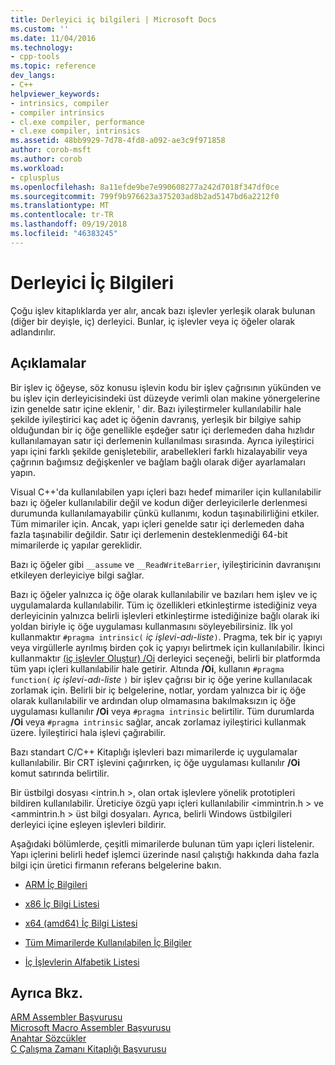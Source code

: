 ```yaml
---
title: Derleyici iç bilgileri | Microsoft Docs
ms.custom: ''
ms.date: 11/04/2016
ms.technology:
- cpp-tools
ms.topic: reference
dev_langs:
- C++
helpviewer_keywords:
- intrinsics, compiler
- compiler intrinsics
- cl.exe compiler, performance
- cl.exe compiler, intrinsics
ms.assetid: 48bb9929-7d78-4fd8-a092-ae3c9f971858
author: corob-msft
ms.author: corob
ms.workload:
- cplusplus
ms.openlocfilehash: 8a11efde9be7e990608277a242d7018f347df0ce
ms.sourcegitcommit: 799f9b976623a375203ad8b2ad5147bd6a2212f0
ms.translationtype: MT
ms.contentlocale: tr-TR
ms.lasthandoff: 09/19/2018
ms.locfileid: "46383245"
---
```

# <a name="compiler-intrinsics"></a>Derleyici İç Bilgileri

Çoğu işlev kitaplıklarda yer alır, ancak bazı işlevler yerleşik olarak bulunan (diğer bir deyişle, iç) derleyici. Bunlar, iç işlevler veya iç öğeler olarak adlandırılır.

## <a name="remarks"></a>Açıklamalar

Bir işlev iç öğeyse, söz konusu işlevin kodu bir işlev çağrısının yükünden ve bu işlev için derleyicisindeki üst düzeyde verimli olan makine yönergelerine izin genelde satır içine eklenir, ' dir. Bazı iyileştirmeler kullanılabilir hale şekilde iyileştirici kaç adet iç öğenin davranış, yerleşik bir bilgiye sahip olduğundan bir iç öğe genellikle eşdeğer satır içi derlemeden daha hızlıdır kullanılamayan satır içi derlemenin kullanılması sırasında. Ayrıca iyileştirici yapı içini farklı şekilde genişletebilir, arabellekleri farklı hizalayabilir veya çağrının bağımsız değişkenler ve bağlam bağlı olarak diğer ayarlamaları yapın.

Visual C++'da kullanılabilen yapı içleri bazı hedef mimariler için kullanılabilir bazı iç öğeler kullanılabilir değil ve kodun diğer derleyicilerle derlenmesi durumunda kullanılamayabilir çünkü kullanımı, kodun taşınabilirliğini etkiler. Tüm mimariler için. Ancak, yapı içleri genelde satır içi derlemeden daha fazla taşınabilir değildir. Satır içi derlemenin desteklenmediği 64-bit mimarilerde iç yapılar gereklidir.

Bazı iç öğeler gibi `__assume` ve `__ReadWriteBarrier`, iyileştiricinin davranışını etkileyen derleyiciye bilgi sağlar.

Bazı iç öğeler yalnızca iç öğe olarak kullanılabilir ve bazıları hem işlev ve iç uygulamalarda kullanılabilir. Tüm iç özellikleri etkinleştirme istediğiniz veya derleyicinin yalnızca belirli işlevleri etkinleştirme istediğinize bağlı olarak iki yoldan biriyle iç öğe uygulaması kullanmasını söyleyebilirsiniz. İlk yol kullanmaktır `#pragma intrinsic(` *iç işlevi-adı-liste*`)`. Pragma, tek bir iç yapıyı veya virgüllerle ayrılmış birden çok iç yapıyı belirtmek için kullanılabilir. İkinci kullanmaktır [(iç işlevler Oluştur) /Oi](../build/reference/oi-generate-intrinsic-functions.md) derleyici seçeneği, belirli bir platformda tüm yapı içleri kullanılabilir hale getirir. Altında **/Oi**, kullanın `#pragma function(` *iç işlevi-adı-liste* `)` bir işlev çağrısı bir iç öğe yerine kullanılacak zorlamak için. Belirli bir iç belgelerine, notlar, yordam yalnızca bir iç öğe olarak kullanılabilir ve ardından olup olmamasına bakılmaksızın iç öğe uygulaması kullanılır **/Oi** veya `#pragma intrinsic` belirtilir. Tüm durumlarda **/Oi** veya `#pragma intrinsic` sağlar, ancak zorlamaz iyileştirici kullanmak üzere. İyileştirici hala işlevi çağırabilir.

Bazı standart C/C++ Kitaplığı işlevleri bazı mimarilerde iç uygulamalar kullanılabilir. Bir CRT işlevini çağırırken, iç öğe uygulaması kullanılır **/Oi** komut satırında belirtilir.

Bir üstbilgi dosyası \<intrin.h >, olan ortak işlevlere yönelik prototipleri bildiren kullanılabilir. Üreticiye özgü yapı içleri kullanılabilir \<immintrin.h > ve \<ammintrin.h > üst bilgi dosyaları. Ayrıca, belirli Windows üstbilgileri derleyici içine eşleyen işlevleri bildirir.

Aşağıdaki bölümlerde, çeşitli mimarilerde bulunan tüm yapı içleri listelenir. Yapı içlerini belirli hedef işlemci üzerinde nasıl çalıştığı hakkında daha fazla bilgi için üretici firmanın referans belgelerine bakın.

- [ARM İç Bilgileri](../intrinsics/arm-intrinsics.md)

- [x86 İç Bilgi Listesi](../intrinsics/x86-intrinsics-list.md)

- [x64 (amd64) İç Bilgi Listesi](../intrinsics/x64-amd64-intrinsics-list.md)

- [Tüm Mimarilerde Kullanılabilen İç Bilgiler](../intrinsics/intrinsics-available-on-all-architectures.md)

- [İç İşlevlerin Alfabetik Listesi](../intrinsics/alphabetical-listing-of-intrinsic-functions.md)

## <a name="see-also"></a>Ayrıca Bkz.

[ARM Assembler Başvurusu](../assembler/arm/arm-assembler-reference.md)<br/>
[Microsoft Macro Assembler Başvurusu](../assembler/masm/microsoft-macro-assembler-reference.md)<br/>
[Anahtar Sözcükler](../cpp/keywords-cpp.md)<br/>
[C Çalışma Zamanı Kitaplığı Başvurusu](../c-runtime-library/c-run-time-library-reference.md)